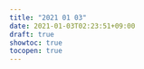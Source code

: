 ```yaml
---
title: "2021 01 03"
date: 2021-01-03T02:23:51+09:00
draft: true
showtoc: true
tocopen: true
---
```


